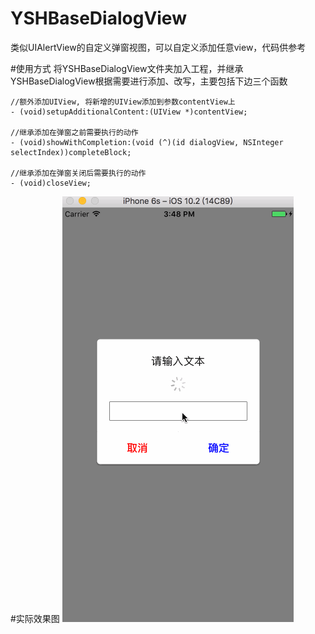 # YSHBaseDialogView
类似UIAlertView的自定义弹窗视图，可以自定义添加任意view，代码供参考

#使用方式
将YSHBaseDialogView文件夹加入工程，并继承YSHBaseDialogView根据需要进行添加、改写，主要包括下边三个函数<br/>

```objc
//额外添加UIView, 将新增的UIView添加到参数contentView上
- (void)setupAdditionalContent:(UIView *)contentView;

//继承添加在弹窗之前需要执行的动作
- (void)showWithCompletion:(void (^)(id dialogView, NSInteger selectIndex))completeBlock; 

//继承添加在弹窗关闭后需要执行的动作
- (void)closeView;  
```

#实际效果图
![实际效果图](https://github.com/binhan198/ZBHBaseDialogView/raw/master/ZBHBaseDialogViewDemo/images/showImage.gif)

